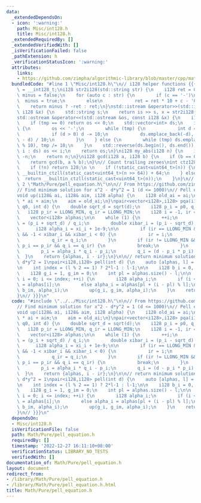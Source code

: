 ```yaml
---
data:
  _extendedDependsOn:
  - icon: ':warning:'
    path: Misc/int128.h
    title: Misc/int128.h
  _extendedRequiredBy: []
  _extendedVerifiedWith: []
  _isVerificationFailed: false
  _pathExtension: h
  _verificationStatusIcon: ':warning:'
  attributes:
    links:
    - https://github.com/zimpha/algorithmic-library/blob/master/cpp/mathematics/pell.py
  bundledCode: "#line 1 \"Misc/int128.h\"\n// i128 helper functions {{{\nusing i128\
    \ = __int128_t;\ni128 str2i128(std::string str) {\n    i128 ret = 0;\n    bool\
    \ minus = false;\n    for (auto c : str) {\n        if (c == '-')\n          \
    \  minus = true;\n        else\n            ret = ret * 10 + c - '0';\n    }\n\
    \    return minus ? -ret : ret;\n}\nstd::istream &operator>>(std::istream &is,\
    \ i128 &x) {\n    std::string s;\n    return is >> s, x = str2i128(s), is;\n}\n\
    std::ostream &operator<<(std::ostream &os, const i128 &x) {\n    i128 tmp = x;\n\
    \    if (tmp == 0) return os << 0;\n    std::vector<int> ds;\n    if (tmp < 0)\
    \ {\n        os << '-';\n        while (tmp) {\n            int d = tmp % 10;\n\
    \            if (d > 0) d -= 10;\n            ds.emplace_back(-d), tmp = (tmp\
    \ - d) / 10;\n        }\n    } else {\n        while (tmp) ds.emplace_back(tmp\
    \ % 10), tmp /= 10;\n    }\n    std::reverse(ds.begin(), ds.end());\n    for (auto\
    \ i : ds) os << i;\n    return os;\n}\ni128 my_abs(i128 n) {\n    if (n < 0) return\
    \ -n;\n    return n;\n}\ni128 gcd(i128 a, i128 b) {\n    if (b == 0) return a;\n\
    \    return gcd(b, a % b);\n}\n// Count trailing zeroes\nint ctz128(i128 n) {\n\
    \    if (!n) return 128;\n \n    if (!static_cast<uint64_t>(n)) {\n        return\
    \ __builtin_ctzll(static_cast<uint64_t>(n >> 64)) + 64;\n    } else {\n      \
    \  return __builtin_ctzll(static_cast<uint64_t>(n));\n    }\n}\n// }}}\n\n#line\
    \ 2 \"Math/Pure/pell_equation.h\"\n\n// From https://github.com/zimpha/algorithmic-library/blob/master/cpp/mathematics/pell.py\n\
    // Find minimum solution for x^2 - d*y^2 = 1 (d <= 1000)\n// Pell equation {{{\n\
    void up(i128& ai, i128& aim, i128 alpha) {\n    i128 old_ai = ai;\n    ai = alpha\
    \ * ai + aim;\n    aim = old_ai;\n}\npair<vector<i128>,i128> pqa(i128 p0, i128\
    \ q0, int d) {\n    double sqrt_d = sqrt(d);\n    i128 p_i = p0, q_i = q0;\n \
    \   i128 p_ir = LLONG_MIN, q_ir = LLONG_MIN;\n    i128 i = -1, ir = LLONG_MIN;\n\
    \    vector<i128> alphas;\n\n    while (1) {\n        ++i;\n        double xi_i\
    \ = (p_i + sqrt_d) / q_i;\n        double xibar_i = (p_i - sqrt_d) / q_i;\n  \
    \      i128 alpha_i = xi_i + 1e-9;\n\n        if (ir == LLONG_MIN && 1 < xi_i\
    \ && -1 < xibar_i && xibar_i < 0) {\n            ir = i;\n            p_ir = p_i;\n\
    \            q_ir = q_i;\n        }\n        if (ir != LLONG_MIN && ir != i &&\
    \ p_i == p_ir && q_i == q_ir) {\n            break;\n        }\n        alphas.push_back(alpha_i);\n\
    \        p_i = alpha_i * q_i - p_i;\n        q_i = (d - p_i * p_i) / q_i;\n  \
    \  }\n    return {alphas, i - ir};\n}\n\n// return minimum solution for x^2 -\
    \ d*y^2 = 1\npair<i128,i128> pell(int d) {\n    auto [alphas, l] = pqa(0, 1, d);\n\
    \n    int index = (l % 2 == 1) ? 2*l-1 : l-1;\n\n    i128 b_i = 0, b_im = 1;\n\
    \    i128 g_i = 1, g_im = 0;\n    int pl = alphas.size() - l;\n\n    for (int\
    \ i = 0; i <= index; ++i) {\n        i128 alpha_i;\n        if (i < pl) alpha_i\
    \ = alphas[i];\n        else alpha_i = alphas[pl + (i - pl) % l];\n\n        up(b_i,\
    \ b_im, alpha_i);\n        up(g_i, g_im, alpha_i);\n    }\n    return {g_i, b_i};\n\
    }\n// }}}\n"
  code: "#include \"../../Misc/int128.h\"\n\n// From https://github.com/zimpha/algorithmic-library/blob/master/cpp/mathematics/pell.py\n\
    // Find minimum solution for x^2 - d*y^2 = 1 (d <= 1000)\n// Pell equation {{{\n\
    void up(i128& ai, i128& aim, i128 alpha) {\n    i128 old_ai = ai;\n    ai = alpha\
    \ * ai + aim;\n    aim = old_ai;\n}\npair<vector<i128>,i128> pqa(i128 p0, i128\
    \ q0, int d) {\n    double sqrt_d = sqrt(d);\n    i128 p_i = p0, q_i = q0;\n \
    \   i128 p_ir = LLONG_MIN, q_ir = LLONG_MIN;\n    i128 i = -1, ir = LLONG_MIN;\n\
    \    vector<i128> alphas;\n\n    while (1) {\n        ++i;\n        double xi_i\
    \ = (p_i + sqrt_d) / q_i;\n        double xibar_i = (p_i - sqrt_d) / q_i;\n  \
    \      i128 alpha_i = xi_i + 1e-9;\n\n        if (ir == LLONG_MIN && 1 < xi_i\
    \ && -1 < xibar_i && xibar_i < 0) {\n            ir = i;\n            p_ir = p_i;\n\
    \            q_ir = q_i;\n        }\n        if (ir != LLONG_MIN && ir != i &&\
    \ p_i == p_ir && q_i == q_ir) {\n            break;\n        }\n        alphas.push_back(alpha_i);\n\
    \        p_i = alpha_i * q_i - p_i;\n        q_i = (d - p_i * p_i) / q_i;\n  \
    \  }\n    return {alphas, i - ir};\n}\n\n// return minimum solution for x^2 -\
    \ d*y^2 = 1\npair<i128,i128> pell(int d) {\n    auto [alphas, l] = pqa(0, 1, d);\n\
    \n    int index = (l % 2 == 1) ? 2*l-1 : l-1;\n\n    i128 b_i = 0, b_im = 1;\n\
    \    i128 g_i = 1, g_im = 0;\n    int pl = alphas.size() - l;\n\n    for (int\
    \ i = 0; i <= index; ++i) {\n        i128 alpha_i;\n        if (i < pl) alpha_i\
    \ = alphas[i];\n        else alpha_i = alphas[pl + (i - pl) % l];\n\n        up(b_i,\
    \ b_im, alpha_i);\n        up(g_i, g_im, alpha_i);\n    }\n    return {g_i, b_i};\n\
    }\n// }}}\n"
  dependsOn:
  - Misc/int128.h
  isVerificationFile: false
  path: Math/Pure/pell_equation.h
  requiredBy: []
  timestamp: '2022-12-27 16:11:10+08:00'
  verificationStatus: LIBRARY_NO_TESTS
  verifiedWith: []
documentation_of: Math/Pure/pell_equation.h
layout: document
redirect_from:
- /library/Math/Pure/pell_equation.h
- /library/Math/Pure/pell_equation.h.html
title: Math/Pure/pell_equation.h
---
```

